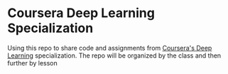 # Coursera Deep Learning Specialization
Using this repo to share code and assignments from [Coursera's Deep Learning](https://www.coursera.org/specializations/deep-learning) specialization. The repo
will be organized by the class and then further by lesson

